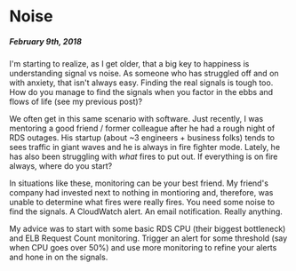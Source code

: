 # Noise

##### February 9th, 2018


I'm starting to realize, as I get older, that a big key to happiness is understanding signal vs noise. As someone who has struggled off and on with anxiety, that isn't always easy. Finding the real signals is tough too. How do you manage to find the signals when you factor in the ebbs and flows of life (see my previous post)?

We often get in this same scenario with software. Just recently, I was mentoring a good friend / former colleague after he had a rough night of RDS outages. His startup (about ~3 engineers + business folks) tends to sees traffic in giant waves and he is always in fire fighter mode. Lately, he has also been struggling with _what_ fires to put out. If everything is on fire always, where do you start?

In situations like these, monitoring can be your best friend. My friend's company had invested next to nothing in montioring and, therefore, was unable to determine what fires were really fires. You need some noise to find the signals. A CloudWatch alert. An email notification. Really anything. 

My advice was to start with some basic RDS CPU (their biggest bottleneck) and ELB Request Count monitoring. Trigger an alert for some threshold (say when CPU goes over 50%) and use more monitoring to refine your alerts and hone in on the signals. 